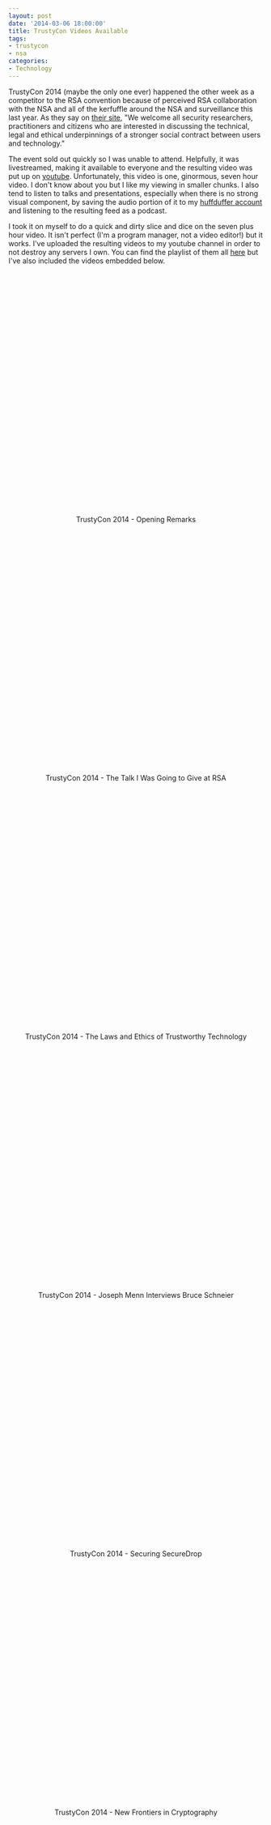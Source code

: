 ```yaml
--- 
layout: post
date: '2014-03-06 18:00:00'
title: TrustyCon Videos Available
tags: 
- trustycon
- nsa
categories:
- Technology
---
```

TrustyCon 2014 (maybe the only one ever) happened the other week as a competitor to the RSA convention because of perceived RSA collaboration with the NSA and all of the kerfuffle around the NSA and surveillance this last year. As they say on [their site](https://www.trustycon.org/), "We welcome all security researchers, practitioners and citizens who are interested in discussing the technical, legal and ethical underpinnings of a stronger social contract between users and technology."

The event sold out quickly so I was unable to attend. Helpfully, it was livestreamed, making it available to everyone and the resulting video was put up on [youtube](https://www.youtube.com/watch?v=lkO8SNiDSw0). Unfortunately, this video is one, ginormous, seven hour video. I don't know about you but I like my viewing in smaller chunks. I also tend to listen to talks and presentations, especially when there is no strong visual component, by saving the audio portion of it to my [huffduffer account](http://huffduffer.com/albill) and listening to the resulting feed as a podcast.

I took it on myself to do a quick and dirty slice and dice on the seven plus hour video. It isn't perfect (I'm a program manager, not a video editor!) but it works. I've uploaded the resulting videos to my youtube channel in order to not destroy any servers I own. You can find the playlist of them all [here](http://www.youtube.com/playlist?list=PL5PdOpurzJl_rZRu4hH6PVkBuHshDRmry) but I've also included the videos embedded below.

<p style="text-align:center"><object width="853" height="480"><param name="movie" value="//www.youtube.com/v/MrpZqhwE5v0?hl=en_US&amp;version=3&amp;rel=0"></param><param name="allowFullScreen" value="true"></param><param name="allowscriptaccess" value="always"></param><embed src="//www.youtube.com/v/MrpZqhwE5v0?hl=en_US&amp;version=3&amp;rel=0" type="application/x-shockwave-flash" width="853" height="480" allowscriptaccess="always" allowfullscreen="true"></embed></object><br>TrustyCon 2014 - Opening Remarks</p>

<p style="text-align:center"><object width="853" height="480"><param name="movie" value="//www.youtube.com/v/ioHEGM3CqSE?hl=en_US&amp;version=3&amp;rel=0"></param><param name="allowFullScreen" value="true"></param><param name="allowscriptaccess" value="always"></param><embed src="//www.youtube.com/v/ioHEGM3CqSE?hl=en_US&amp;version=3&amp;rel=0" type="application/x-shockwave-flash" width="853" height="480" allowscriptaccess="always" allowfullscreen="true"></embed></object><br>TrustyCon 2014 - The Talk I Was Going to Give at RSA</p>

<p style="text-align:center"><object width="853" height="480"><param name="movie" value="//www.youtube.com/v/lMJH-QyvfLI?version=3&amp;hl=en_US&amp;rel=0"></param><param name="allowFullScreen" value="true"></param><param name="allowscriptaccess" value="always"></param><embed src="//www.youtube.com/v/lMJH-QyvfLI?version=3&amp;hl=en_US&amp;rel=0" type="application/x-shockwave-flash" width="853" height="480" allowscriptaccess="always" allowfullscreen="true"></embed></object><br>TrustyCon 2014 - The Laws and Ethics of Trustworthy Technology</p>

<p style="text-align:center"><object width="853" height="480"><param name="movie" value="//www.youtube.com/v/rJRsanm-ODI?hl=en_US&amp;version=3&amp;rel=0"></param><param name="allowFullScreen" value="true"></param><param name="allowscriptaccess" value="always"></param><embed src="//www.youtube.com/v/rJRsanm-ODI?hl=en_US&amp;version=3&amp;rel=0" type="application/x-shockwave-flash" width="853" height="480" allowscriptaccess="always" allowfullscreen="true"></embed></object><br>TrustyCon 2014 -  Joseph Menn Interviews Bruce Schneier</p>

<p style="text-align:center"><object width="853" height="480"><param name="movie" value="//www.youtube.com/v/8FpS1_hrpms?hl=en_US&amp;version=3&amp;rel=0"></param><param name="allowFullScreen" value="true"></param><param name="allowscriptaccess" value="always"></param><embed src="//www.youtube.com/v/8FpS1_hrpms?hl=en_US&amp;version=3&amp;rel=0" type="application/x-shockwave-flash" width="853" height="480" allowscriptaccess="always" allowfullscreen="true"></embed></object><br>TrustyCon 2014 - Securing SecureDrop</p>

<p style="text-align:center"><object width="853" height="480"><param name="movie" value="//www.youtube.com/v/FYN_pyqp79s?version=3&amp;hl=en_US&amp;rel=0"></param><param name="allowFullScreen" value="true"></param><param name="allowscriptaccess" value="always"></param><embed src="//www.youtube.com/v/FYN_pyqp79s?version=3&amp;hl=en_US&amp;rel=0" type="application/x-shockwave-flash" width="853" height="480" allowscriptaccess="always" allowfullscreen="true"></embed></object><br>TrustyCon 2014 - New Frontiers in Cryptography</p>

<p><object width="853" height="480"><param name="movie" value="//www.youtube.com/v/bcaBdtN1Kc8?version=3&amp;hl=en_US&amp;rel=0"></param><param name="allowFullScreen" value="true"></param><param name="allowscriptaccess" value="always"></param><embed src="//www.youtube.com/v/bcaBdtN1Kc8?version=3&amp;hl=en_US&amp;rel=0" type="application/x-shockwave-flash" width="853" height="480" allowscriptaccess="always" allowfullscreen="true"></embed></object><br>TrustyCon 2014 - Trusted Computing Tech and Government Implants</p>

<p style="text-align:center"><object width="853" height="480"><param name="movie" value="//www.youtube.com/v/BFJ7zbvZpco?version=3&amp;hl=en_US&amp;rel=0"></param><param name="allowFullScreen" value="true"></param><param name="allowscriptaccess" value="always"></param><embed src="//www.youtube.com/v/BFJ7zbvZpco?version=3&amp;hl=en_US&amp;rel=0" type="application/x-shockwave-flash" width="853" height="480" allowscriptaccess="always" allowfullscreen="true"></embed></object><br>TrustyCon 2014 - Community Immunity</p>

<p style="text-align:center"><object width="853" height="480"><param name="movie" value="//www.youtube.com/v/f0zfdluBcys?hl=en_US&amp;version=3&amp;rel=0"></param><param name="allowFullScreen" value="true"></param><param name="allowscriptaccess" value="always"></param><embed src="//www.youtube.com/v/f0zfdluBcys?hl=en_US&amp;version=3&amp;rel=0" type="application/x-shockwave-flash" width="853" height="480" allowscriptaccess="always" allowfullscreen="true"></embed></object><br>TrustyCon 2014 - Redesigning NSA Programs to Protect Privacy</p>

<p style="text-align:center"><object width="853" height="480"><param name="movie" value="//www.youtube.com/v/-v1LJPicAy0?version=3&amp;hl=en_US&amp;rel=0"></param><param name="allowFullScreen" value="true"></param><param name="allowscriptaccess" value="always"></param><embed src="//www.youtube.com/v/-v1LJPicAy0?version=3&amp;hl=en_US&amp;rel=0" type="application/x-shockwave-flash" width="853" height="480" allowscriptaccess="always" allowfullscreen="true"></embed></object><br>TrustyCon 2014  - Thank You and Goodbye</p>




